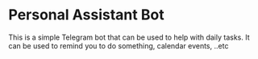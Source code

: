 # Personal Assistant Bot

This is a simple Telegram bot that can be used to help with daily tasks. It can be used to remind you to do something, calendar events, ..etc
